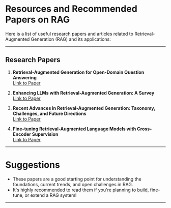 #  Resources and Recommended Papers on RAG

Here is a list of useful research papers and articles related to Retrieval-Augmented Generation (RAG) and its applications:

---

## Research Papers

1. **Retrieval-Augmented Generation for Open-Domain Question Answering**  
   [Link to Paper](https://www.sciencedirect.com/science/article/pii/S1877050924021860)

2. **Enhancing LLMs with Retrieval-Augmented Generation: A Survey**  
   [Link to Paper](https://www.mdpi.com/2504-2289/8/9/115)

3. **Recent Advances in Retrieval-Augmented Generation: Taxonomy, Challenges, and Future Directions**  
   [Link to Paper](https://www.mdpi.com/2073-431X/13/12/327)

4. **Fine-tuning Retrieval-Augmented Language Models with Cross-Encoder Supervision**  
   [Link to Paper](https://arxiv.org/abs/2502.13361)

---

#  Suggestions

- These papers are a good starting point for understanding the foundations, current trends, and open challenges in RAG.
- It's highly recommended to read them if you're planning to build, fine-tune, or extend a RAG system!

---
